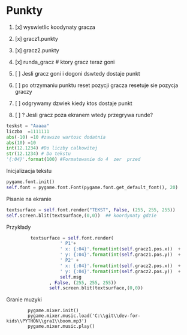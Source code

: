 # Punkty

1. [x] wyswietlic koodynaty gracza
2. [x] gracz1.punkty
3. [x] gracz2.punkty
4. [x] runda_gracz   # ktory gracz teraz goni



1. [ ] Jesli gracz goni i dogoni dswtedy dostaje punkt 
2. [ ] po otrzymaniu punktu reset pozycji gracza resetuje sie pozycja graczy
3. [ ] odgrywamy dzwiek kiedy ktos dostaje punkt
4. [ ] ? Jesli gracz poza ekranem wtedy przegrywa runde?


```python 
teskst = "Aaaaa"
liczba  =1111111
abs(-10) =10 #zawsze wartosc dodatnia  
abs(10) =10
int(12.1234) #Do liczby calkowitej
str(12.1234) # Do tekstu
'{:04}'.format(100) #Formatowanie do 4  zer  przed 
```

Inicjalizacja tekstu

```python
pygame.font.init() 
self.font = pygame.font.Font(pygame.font.get_default_font(), 20)
```

Pisanie na ekranie
```python
textsurface = self.font.render("TEKST", False, (255, 255, 255))
self.screen.blit(textsurface,(0,0))  ## koordynaty gdzie
```

Przykłady
```python
         textsurface = self.font.render(
                    ' P1'+
                    ' x: {:04}'.format(int(self.gracz1.pos.x))  + 
                    ' y: {:04}'.format(int(self.gracz1.pos.y))  +
                    ' P2' +
                    ' x: {:04}'.format(int(self.gracz2.pos.x))  + 
                    ' y: {:04}'.format(int(self.gracz2.pos.y))  +
                    self.msg
                , False, (255, 255, 255))
                self.screen.blit(textsurface,(0,0))
```



Granie muzyki

```
        pygame.mixer.init()
        pygame.mixer.music.load('C:\\git\\dev-for-kids\\PYTHON\\gra1\\boom.mp3') 
        pygame.mixer.music.play()
```

